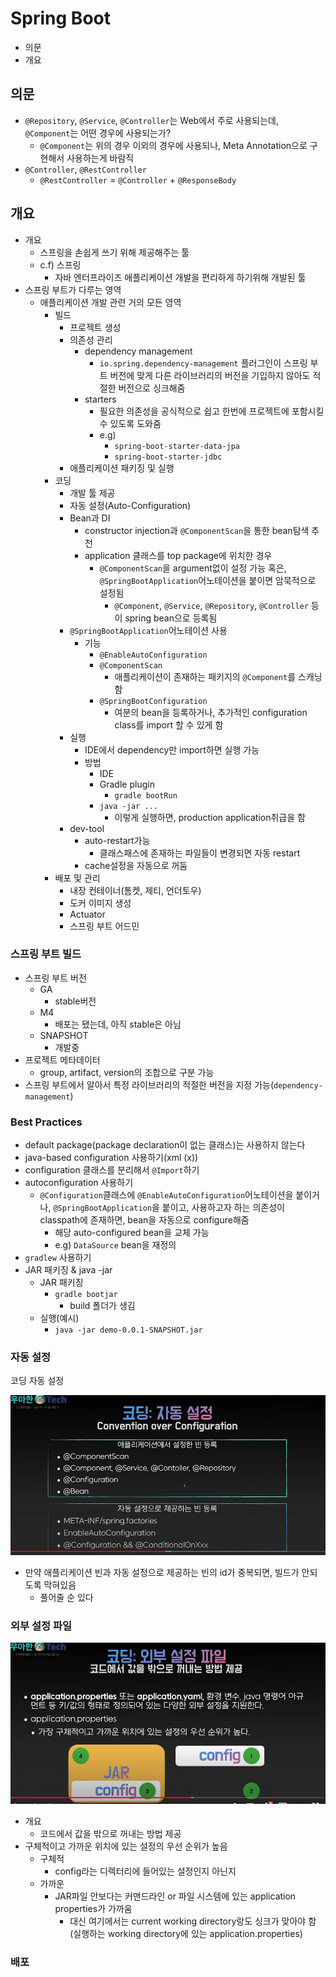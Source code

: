 # Spring Boot

- 의문
- 개요

## 의문

- `@Repository`, `@Service`, `@Controller`는 Web에서 주로 사용되는데, `@Component`는 어떤 경우에 사용되는가?
  - `@Component`는 위의 경우 이외의 경우에 사용되나, Meta Annotation으로 구현해서 사용하는게 바람직
- `@Controller`, `@RestController`
  - `@RestController` = `@Controller` + `@ResponseBody`

## 개요

- 개요
  - 스프링을 손쉽게 쓰기 위해 제공해주는 툴
  - c.f) 스프링
    - 자바 엔터프라이즈 애플리케이션 개발을 편리하게 하기위해 개발된 툴
- 스프링 부트가 다루는 영역
  - 애플리케이션 개발 관련 거의 모든 영역
    - 빌드
      - 프로젝트 생성
      - 의존성 관리
        - dependency management
          - `io.spring.dependency-management` 플러그인이 스프링 부트 버전에 맞게 다른 라이브러리의 버전을 기입하지 않아도 적절한 버전으로 싱크해줌
        - starters
          - 필요한 의존성을 공식적으로 쉽고 한번에 프로젝트에 포함시킬 수 있도록 도와줌
          - e.g)
            - `spring-boot-starter-data-jpa`
            - `spring-boot-starter-jdbc`
      - 애플리케이션 패키징 및 실행
    - 코딩
      - 개발 툴 제공
      - 자동 설정(Auto-Configuration)
      - Bean과 DI
        - constructor injection과 `@ComponentScan`을 통한 bean탐색 추천
        - application 클래스를 top package에 위치한 경우
          - `@ComponentScan`을 argument없이 설정 가능 혹은, `@SpringBootApplication`어노테이션을 붙이면 암묵적으로 설정됨
            - `@Component`, `@Service`, `@Repository`, `@Controller` 등이 spring bean으로 등록됨
      - `@SpringBootApplication`어노테이션 사용
        - 기능
          - `@EnableAutoConfiguration`
          - `@ComponentScan`
            - 애플리케이션이 존재하는 패키지의 `@Component`를 스캐닝함
          - `@SpringBootConfiguration`
            - 여분의 bean을 등록하거나, 추가적인 configuration class를 import 할 수 있게 함
      - 실행
        - IDE에서 dependency만 import하면 실행 가능
        - 방법
          - IDE
          - Gradle plugin
            - `gradle bootRun`
          - `java -jar ...`
            - 이렇게 실행하면, production application취급을 함
      - dev-tool
        - auto-restart가능
          - 클래스패스에 존재하는 파일들이 변경되면 자동 restart
        - cache설정을 자동으로 꺼둠
    - 배포 및 관리
      - 내장 컨테이너(톰켓, 제티, 언더토우)
      - 도커 이미지 생성
      - Actuator
      - 스프링 부트 어드민

### 스프링 부트 빌드

- 스프링 부트 버전
  - GA
    - stable버전
  - M4
    - 배포는 됐는데, 아직 stable은 아님
  - SNAPSHOT
    - 개발중
- 프로젝트 메타데이터
  - group, artifact, version의 조합으로 구분 가능
- 스프링 부트에서 알아서 특정 라이브러리의 적절한 버전을 지정 가능(`dependency-management`)

### Best Practices

- default package(package declaration이 없는 클래스)는 사용하지 않는다
- java-based configuration 사용하기(xml (x))
- configuration 클래스를 분리해서 `@Import`하기
- autoconfiguration 사용하기
  - `@Configuration`클래스에 `@EnableAutoConfiguration`어노테이션을 붙이거나, `@SpringBootApplication`을 붙이고, 사용하고자 하는 의존성이 classpath에 존재하면, bean을 자동으로 configure해줌
    - 해당 auto-configured bean을 교체 가능
    - e.g) `DataSource` bean을 재정의
- `gradlew` 사용하기
- JAR 패키징 & java -jar
  - JAR 패키징
    - `gradle bootjar`
      - build 폴더가 생김
  - 실행(예시)
    - `java -jar demo-0.0.1-SNAPSHOT.jar`

### 자동 설정

코딩 자동 설정

![](./images/spring_boot/auto_configuration1.png)

- 만약 애플리케이션 빈과 자동 설정으로 제공하는 빈의 id가 중복되면, 빌드가 안되도록 막혀있음
  - 풀어줄 순 있다

### 외부 설정 파일

![](./images/spring_boot/properties1.png)

- 개요
  - 코드에서 값을 밖으로 꺼내는 방법 제공
- 구체적이고 가까운 위치에 있는 설정의 우선 순위가 높음
  - 구체적
    - config라는 디렉터리에 들어있는 설정인지 아닌지
  - 가까운
    - JAR파일 안보다는 커맨드라인 or 파일 시스템에 있는 application properties가 가까움
      - 대신 여기에서는 current working directory랑도 싱크가 맞아야 함(실행하는 working directory에 있는 application.properties)

### 배포
